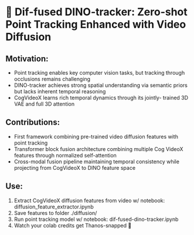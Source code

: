 # 🦖 Dif-fused DINO-tracker: Zero-shot Point Tracking Enhanced with Video Diffusion 

## Motivation: 
- Point tracking enables key computer vision tasks, but tracking through occlusions remains challenging
- DINO-tracker achieves strong spatial understanding via semantic priors but lacks inherent temporal reasoning
- CogVideoX learns rich temporal dynamics through its jointly- trained 3D VAE and full 3D attention 

## Contributions:
- First framework combining pre-trained video diffusion features with point tracking
- Transformer block fusion architecture combining multiple Cog VideoX features through normalized self-attention
- Cross-modal fusion pipeline maintaining temporal consistency while projecting from CogVideoX to DINO feature space

## Use:
1. Extract CogVideoX diffusion features from video w/ notebook: diffusion_feature_extractor.ipynb
2. Save features to folder ./diffusion/<video-id>
3. Run point tracking model w/ notebook: dif-fused-dino-tracker.ipynb
4. Watch your colab credits get Thanos-snapped 🫡
